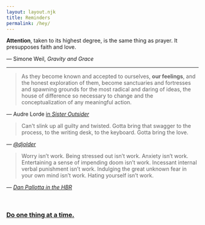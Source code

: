```yaml
---
layout: layout.njk
title: Reminders
permalink: /hey/
---
```


__Attention__, taken to its highest degree, is the same thing as prayer. It presupposes faith and love.

— Simone Weil, _Gravity and Grace_

-----

> As they become known and accepted to ourselves, __our feelings__, and the honest exploration of them, become sanctuaries and fortresses and spawning grounds for the most radical and daring of ideas, the house of difference so necessary to change and the conceptualization of any meaningful action.

— Audre Lorde [in _Sister Outsider_](http://www.onbeing.org/program/words-shimmer/feature/poetry-not-luxury-audre-lorde/318)

> Can't slink up all guilty and twisted. Gotta bring that swagger to the process, to the writing desk, to the keyboard. Gotta bring the love. 

— _[@djolder](https://twitter.com/djolder/status/473602720684064768)_

> Worry isn’t work. Being stressed out isn’t work. Anxiety isn’t work. Entertaining a sense of impending doom isn’t work. Incessant internal verbal punishment isn’t work. Indulging the great unknown fear in your own mind isn’t work. Hating yourself isn’t work.

— _[Dan Pallotta in the HBR](https://hbr.org/2010/08/worry-isnt-work.html)_

<br>

### [Do one thing at a time.](http://lizettegreco.tumblr.com/post/119214918837/writing-these-down-so-i-wont-forget-ten-point)
